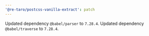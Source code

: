 ```yaml
---
'@re-taro/postcss-vanilla-extract': patch
---
```


Updated dependency `@babel/parser` to `7.28.4`.
Updated dependency `@babel/traverse` to `7.28.4`.
